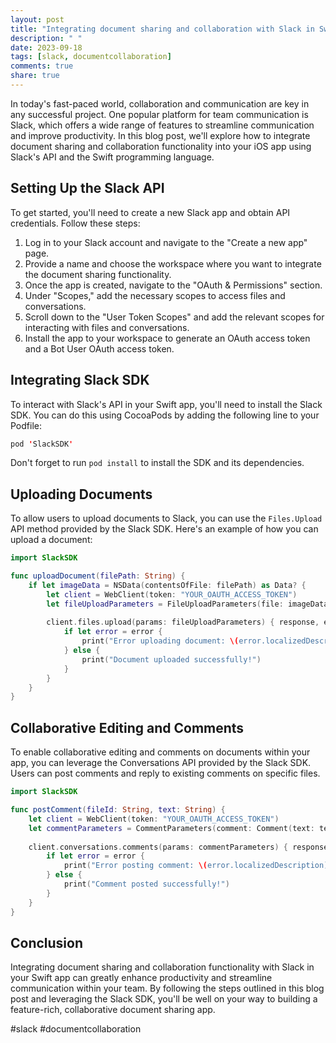 ```yaml
---
layout: post
title: "Integrating document sharing and collaboration with Slack in Swift"
description: " "
date: 2023-09-18
tags: [slack, documentcollaboration]
comments: true
share: true
---
```


In today's fast-paced world, collaboration and communication are key in any successful project. One popular platform for team communication is Slack, which offers a wide range of features to streamline communication and improve productivity. In this blog post, we'll explore how to integrate document sharing and collaboration functionality into your iOS app using Slack's API and the Swift programming language.

## Setting Up the Slack API

To get started, you'll need to create a new Slack app and obtain API credentials. Follow these steps:

1. Log in to your Slack account and navigate to the "Create a new app" page.
2. Provide a name and choose the workspace where you want to integrate the document sharing functionality.
3. Once the app is created, navigate to the "OAuth & Permissions" section.
4. Under "Scopes," add the necessary scopes to access files and conversations.
5. Scroll down to the "User Token Scopes" and add the relevant scopes for interacting with files and conversations.
6. Install the app to your workspace to generate an OAuth access token and a Bot User OAuth access token.

## Integrating Slack SDK

To interact with Slack's API in your Swift app, you'll need to install the Slack SDK. You can do this using CocoaPods by adding the following line to your Podfile:

```swift
pod 'SlackSDK'
```
Don't forget to run `pod install` to install the SDK and its dependencies.

## Uploading Documents

To allow users to upload documents to Slack, you can use the `Files.Upload` API method provided by the Slack SDK. Here's an example of how you can upload a document:

```swift
import SlackSDK

func uploadDocument(filePath: String) {
    if let imageData = NSData(contentsOfFile: filePath) as Data? {
        let client = WebClient(token: "YOUR_OAUTH_ACCESS_TOKEN")
        let fileUploadParameters = FileUploadParameters(file: imageData, filename: "document.pdf", channels: ["C1234567"])
        
        client.files.upload(params: fileUploadParameters) { response, error in
            if let error = error {
                print("Error uploading document: \(error.localizedDescription)")
            } else {
                print("Document uploaded successfully!")
            }
        }
    }
}
```

## Collaborative Editing and Comments

To enable collaborative editing and comments on documents within your app, you can leverage the Conversations API provided by the Slack SDK. Users can post comments and reply to existing comments on specific files.

```swift
import SlackSDK

func postComment(fileId: String, text: String) {
    let client = WebClient(token: "YOUR_OAUTH_ACCESS_TOKEN")
    let commentParameters = CommentParameters(comment: Comment(text: text), channel: "C1234567", file: fileId)
    
    client.conversations.comments(params: commentParameters) { response, error in
        if let error = error {
            print("Error posting comment: \(error.localizedDescription)")
        } else {
            print("Comment posted successfully!")
        }
    }
}
```

## Conclusion

Integrating document sharing and collaboration functionality with Slack in your Swift app can greatly enhance productivity and streamline communication within your team. By following the steps outlined in this blog post and leveraging the Slack SDK, you'll be well on your way to building a feature-rich, collaborative document sharing app.

#slack #documentcollaboration